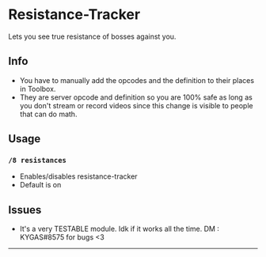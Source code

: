 # Resistance-Tracker
Lets you see true resistance of bosses against you.

## Info
- You have to manually add the opcodes and the definition to their places in Toolbox.
- They are server opcode and definition so you are 100% safe as long as you don't stream or record videos since this change is visible to people that can do math.

## Usage
### `/8 resistances`
- Enables/disables resistance-tracker
- Default is on

## Issues
- It's a very TESTABLE module. Idk if it works all the time. DM : KYGAS#8575 for bugs <3

---